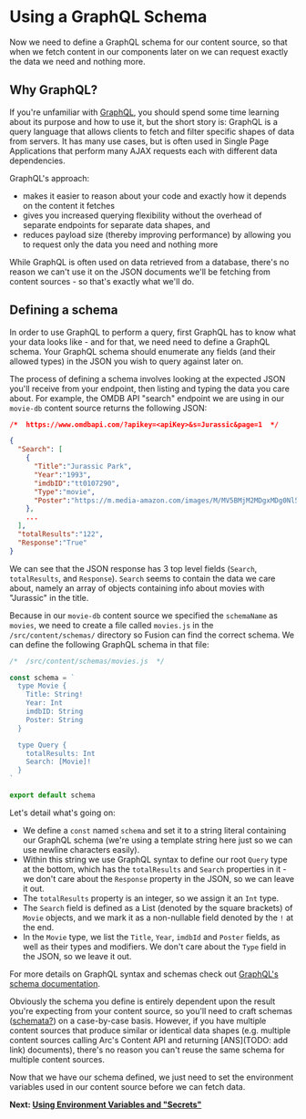 # Using a GraphQL Schema

Now we need to define a GraphQL schema for our content source, so that when we fetch content in our components later on we can request exactly the data we need and nothing more.

## Why GraphQL?
If you're unfamiliar with [GraphQL](https://graphql.org/), you should spend some time learning about its purpose and how to use it, but the short story is: GraphQL is a query language that allows clients to fetch and filter specific shapes of data from servers. It has many use cases, but is often used in Single Page Applications that perform many AJAX requests each with different data dependencies.

GraphQL's approach:
- makes it easier to reason about your code and exactly how it depends on the content it fetches
- gives you increased querying flexibility without the overhead of separate endpoints for separate data shapes, and
- reduces payload size (thereby improving performance) by allowing you to request only the data you need and nothing more

While GraphQL is often used on data retrieved from a database, there's no reason we can't use it on the JSON documents we'll be fetching from content sources - so that's exactly what we'll do.

## Defining a schema

In order to use GraphQL to perform a query, first GraphQL has to know what your data looks like - and for that, we need need to define a GraphQL schema. Your GraphQL schema should enumerate any fields (and their allowed types) in the JSON you wish to query against later on.

The process of defining a schema involves looking at the expected JSON you'll receive from your endpoint, then listing and typing the data you care about. For example, the OMDB API "search" endpoint we are using in our `movie-db` content source returns the following JSON:

```json
/*  https://www.omdbapi.com/?apikey=<apiKey>&s=Jurassic&page=1  */

{
  "Search": [
    {
      "Title":"Jurassic Park",
      "Year":"1993",
      "imdbID":"tt0107290",
      "Type":"movie",
      "Poster":"https://m.media-amazon.com/images/M/MV5BMjM2MDgxMDg0Nl5BMl5BanBnXkFtZTgwNTM2OTM5NDE@._V1_SX300.jpg"
    },
    ...
  ],
  "totalResults":"122",
  "Response":"True"
}
```
We can see that the JSON response has 3 top level fields (`Search`, `totalResults`, and `Response`). `Search` seems to contain the data we care about, namely an array of objects containing info about movies with "Jurassic" in the title.

Because in our `movie-db` content source we specified the `schemaName` as `movies`, we need to create a file called `movies.js` in the `/src/content/schemas/` directory so Fusion can find the correct schema. We can define the following GraphQL schema in that file:
```js
/*  /src/content/schemas/movies.js  */

const schema = `
  type Movie {
    Title: String!
    Year: Int
    imdbID: String
    Poster: String
  }

  type Query {
    totalResults: Int
    Search: [Movie]!
  }
`

export default schema
```
Let's detail what's going on:
- We define a `const` named `schema` and set it to a string literal containing our GraphQL schema (we're using a template string here just so we can use newline characters easily).
- Within this string we use GraphQL syntax to define our root `Query` type at the bottom, which has the `totalResults` and `Search` properties in it - we don't care about the `Response` property in the JSON, so we can leave it out.
- The `totalResults` property is an integer, so we assign it an `Int` type.
- The `Search` field is defined as a List (denoted by the square brackets) of `Movie` objects, and we mark it as a non-nullable field denoted by the `!` at the end.
- In the `Movie` type, we list the `Title`, `Year`, `imdbId` and `Poster` fields, as well as their types and modifiers. We don't care about the `Type` field in the JSON, so we leave it out.

For more details on GraphQL syntax and schemas check out [GraphQL's schema documentation](https://graphql.org/learn/schema/).

Obviously the schema you define is entirely dependent upon the result you're expecting from your content source, so you'll need to craft schemas ([schemata?](https://english.stackexchange.com/questions/77764/plural-form-of-schema)) on a case-by-case basis. However, if you have multiple content sources that produce similar or identical data shapes (e.g. multiple content sources calling Arc's Content API and returning [ANS](TODO: add link) documents), there's no reason you can't reuse the same schema for multiple content sources.

Now that we have our schema defined, we just need to set the environment variables used in our content source before we can fetch data.

**Next: [Using Environment Variables and "Secrets"](./using-environment-secrets.md)**
